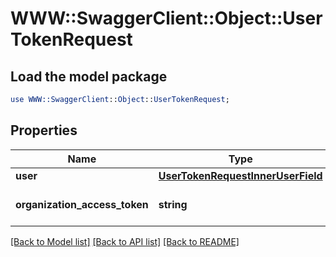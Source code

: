 # WWW::SwaggerClient::Object::UserTokenRequest

## Load the model package
```perl
use WWW::SwaggerClient::Object::UserTokenRequest;
```

## Properties
Name | Type | Description | Notes
------------ | ------------- | ------------- | -------------
**user** | [**UserTokenRequestInnerUserField**](UserTokenRequestInnerUserField.md) |  | [optional] 
**organization_access_token** | **string** | Organization Access token | 

[[Back to Model list]](../README.md#documentation-for-models) [[Back to API list]](../README.md#documentation-for-api-endpoints) [[Back to README]](../README.md)



